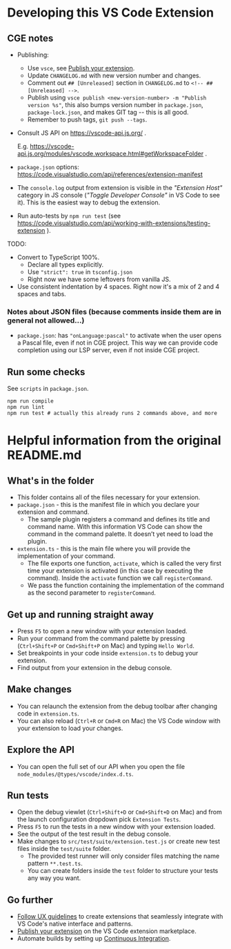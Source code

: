 # Developing this VS Code Extension

## CGE notes

- Publishing:
  - Use `vsce`, see [Publish your extension](https://code.visualstudio.com/api/working-with-extensions/publishing-extension).
  - Update `CHANGELOG.md` with new version number and changes.
  - Comment out `## [Unreleased]` section in `CHANGELOG.md` to `<!-- ## [Unreleased] -->`.
  - Publish using `vsce publish <new-version-number> -m "Publish version %s"`, this also bumps version number in `package.json`, `package-lock.json`, and makes GIT tag -- this is all good.
  - Remember to push tags, `git push --tags`.

- Consult JS API on https://vscode-api.js.org/ .

  E.g. https://vscode-api.js.org/modules/vscode.workspace.html#getWorkspaceFolder .

- `package.json` options: https://code.visualstudio.com/api/references/extension-manifest

- The `console.log` output from extension is visible in the _"Extension Host"_ category in JS console (_"Toggle Developer Console"_ in VS Code to see it). This is the easiest way to debug the extension.

- Run auto-tests by `npm run test` (see https://code.visualstudio.com/api/working-with-extensions/testing-extension ).

TODO:

- Convert to TypeScript 100%.
    - Declare all types explicitly.
    - Use `"strict": true` in `tsconfig.json`
    - Right now we have some leftovers from vanilla JS.
- Use consistent indentation by 4 spaces. Right now it's a mix of 2 and 4 spaces and tabs.

### Notes about JSON files (because comments inside them are in general not allowed...)

- `package.json`: has `"onLanguage:pascal"` to activate when the user opens a Pascal file, even if not in CGE project. This way we can provide code completion using our LSP server, even if not inside CGE project.

## Run some checks

See `scripts` in `package.json`.

```
npm run compile
npm run lint
npm run test # actually this already runs 2 commands above, and more
```

# Helpful information from the original README.md

## What's in the folder

* This folder contains all of the files necessary for your extension.
* `package.json` - this is the manifest file in which you declare your extension and command.
  * The sample plugin registers a command and defines its title and command name. With this information VS Code can show the command in the command palette. It doesn’t yet need to load the plugin.
* `extension.ts` - this is the main file where you will provide the implementation of your command.
  * The file exports one function, `activate`, which is called the very first time your extension is activated (in this case by executing the command). Inside the `activate` function we call `registerCommand`.
  * We pass the function containing the implementation of the command as the second parameter to `registerCommand`.

## Get up and running straight away

* Press `F5` to open a new window with your extension loaded.
* Run your command from the command palette by pressing (`Ctrl+Shift+P` or `Cmd+Shift+P` on Mac) and typing `Hello World`.
* Set breakpoints in your code inside `extension.ts` to debug your extension.
* Find output from your extension in the debug console.

## Make changes

* You can relaunch the extension from the debug toolbar after changing code in `extension.ts`.
* You can also reload (`Ctrl+R` or `Cmd+R` on Mac) the VS Code window with your extension to load your changes.

## Explore the API

* You can open the full set of our API when you open the file `node_modules/@types/vscode/index.d.ts`.

## Run tests

* Open the debug viewlet (`Ctrl+Shift+D` or `Cmd+Shift+D` on Mac) and from the launch configuration dropdown pick `Extension Tests`.
* Press `F5` to run the tests in a new window with your extension loaded.
* See the output of the test result in the debug console.
* Make changes to `src/test/suite/extension.test.js` or create new test files inside the `test/suite` folder.
  * The provided test runner will only consider files matching the name pattern `**.test.ts`.
  * You can create folders inside the `test` folder to structure your tests any way you want.

## Go further

 * [Follow UX guidelines](https://code.visualstudio.com/api/ux-guidelines/overview) to create extensions that seamlessly integrate with VS Code's native interface and patterns.
 * [Publish your extension](https://code.visualstudio.com/api/working-with-extensions/publishing-extension) on the VS Code extension marketplace.
 * Automate builds by setting up [Continuous Integration](https://code.visualstudio.com/api/working-with-extensions/continuous-integration).

